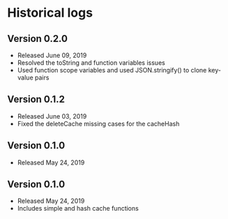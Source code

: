 # Historical logs

## Version 0.2.0
- Released June 09, 2019
- Resolved the toString and function variables issues
- Used function scope variables and used JSON.stringify() to clone key-value pairs

## Version 0.1.2
- Released June 03, 2019
- Fixed the deleteCache missing cases for the cacheHash

## Version 0.1.0
- Released May 24, 2019

## Version 0.1.0
- Released May 24, 2019
- Includes simple and hash cache functions

